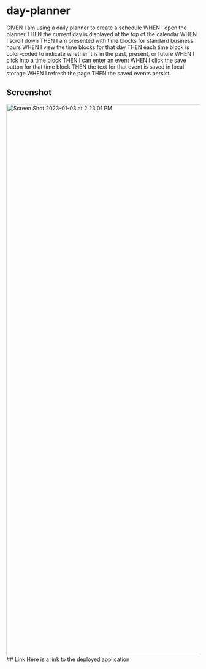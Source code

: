 # day-planner
GIVEN I am using a daily planner to create a schedule
WHEN I open the planner
THEN the current day is displayed at the top of the calendar
WHEN I scroll down
THEN I am presented with time blocks for standard business hours
WHEN I view the time blocks for that day
THEN each time block is color-coded to indicate whether it is in the past, present, or future
WHEN I click into a time block
THEN I can enter an event
WHEN I click the save button for that time block
THEN the text for that event is saved in local storage
WHEN I refresh the page
THEN the saved events persist
## Screenshot
<img width="1440" alt="Screen Shot 2023-01-03 at 2 23 01 PM" src="https://user-images.githubusercontent.com/115964908/210443577-40722ca5-cf7f-426a-803b-cec444280571.png">
## Link
Here is a link to the deployed application
